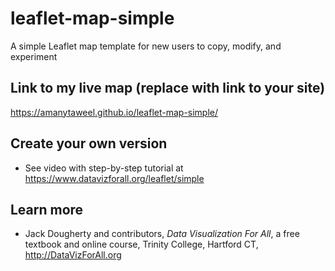 # leaflet-map-simple
A simple Leaflet map template for new users to copy, modify, and experiment

## Link to my live map (replace with link to your site)

 https://amanytaweel.github.io/leaflet-map-simple/
 
## Create your own version
- See video with step-by-step tutorial at https://www.datavizforall.org/leaflet/simple

## Learn more
- Jack Dougherty and contributors, *Data Visualization For All*, a free textbook and online course, Trinity College, Hartford CT, http://DataVizForAll.org
